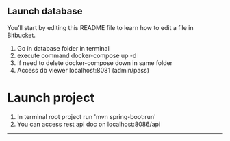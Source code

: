 ## Launch database

You’ll start by editing this README file to learn how to edit a file in Bitbucket.

1. Go in database folder in terminal
2. execute command docker-compose up -d
3. If need to delete docker-compose down in same folder
4. Access db viewer localhost:8081 (admin/pass)


# Launch project
1. In terminal root project run 
'mvn spring-boot:run'
2. You can access rest api doc on localhost:8086/api


---